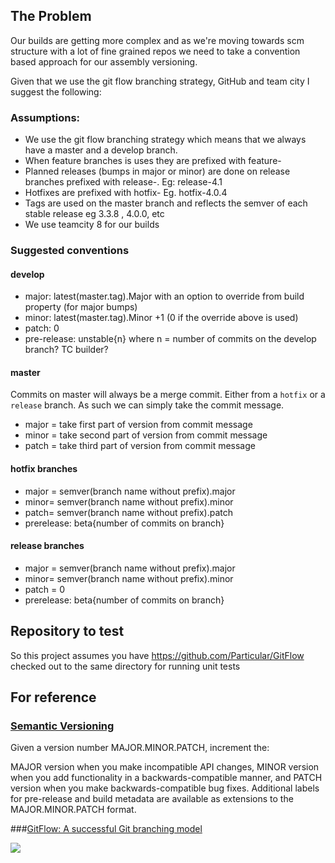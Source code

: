 

## The Problem

Our builds are getting more complex and as we're moving towards scm structure with a lot of fine grained repos we need to take a convention based approach for our assembly versioning.

Given that we use the git flow branching strategy, GitHub and team city I suggest the following:

### Assumptions:

* We use the git flow branching strategy which means that we always have a master and a develop branch.
* When feature branches is uses they are prefixed with feature-
* Planned releases (bumps in major or minor) are done on release branches prefixed with release-. Eg: release-4.1
* Hotfixes are prefixed with hotfix- Eg. hotfix-4.0.4
* Tags are used on the master branch and reflects the semver of each stable release eg 3.3.8 , 4.0.0, etc
* We use teamcity 8 for our builds

### Suggested conventions

#### develop

* major:  latest(master.tag).Major with an option to override from build property (for major bumps)
* minor: latest(master.tag).Minor +1 (0 if the override above is used)
* patch: 0
* pre-release: unstable{n} where n = number of commits on the develop branch? TC builder?

#### master

Commits on master will always be a merge commit. Either from a `hotfix` or a `release` branch. As such we can simply take the commit message.

* major = take first part of version from commit message
* minor = take second part of version from commit message
* patch = take third part of version from commit message

#### hotfix branches

* major = semver(branch name without prefix).major
* minor= semver(branch name without prefix).minor
* patch= semver(branch name without prefix).patch
* prerelease: beta{number of commits on branch}

#### release branches

* major = semver(branch name without prefix).major
* minor= semver(branch name without prefix).minor
* patch = 0
* prerelease: beta{number of commits on branch}


## Repository to test

So this project assumes you have https://github.com/Particular/GitFlow checked out to the same directory for running unit tests

## For reference

### [Semantic Versioning](http://semver.org/)

Given a version number MAJOR.MINOR.PATCH, increment the:

MAJOR version when you make incompatible API changes,
MINOR version when you add functionality in a backwards-compatible manner, and
PATCH version when you make backwards-compatible bug fixes.
Additional labels for pre-release and build metadata are available as extensions to the MAJOR.MINOR.PATCH format.
 
###[GitFlow: A successful Git branching model](http://nvie.com/git-model/)
 
![](http://nvie.com/img/2009/12/Screen-shot-2009-12-24-at-11.32.03.png)
